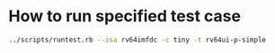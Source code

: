 # How to run specified test case

```sh
../scripts/runtest.rb --isa rv64imfdc -c tiny -t rv64ui-p-simple
```
